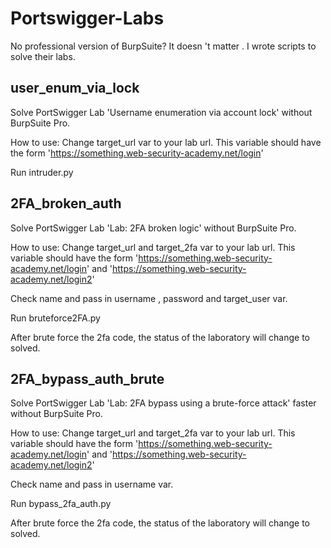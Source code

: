 # Portswigger-Labs
No professional version of BurpSuite? It doesn 't matter . I wrote scripts to solve their labs.

## user_enum_via_lock
Solve PortSwigger Lab 'Username enumeration via account lock' without BurpSuite Pro. 

How to use: Change target_url var to your lab url. This variable should have the form 'https://something.web-security-academy.net/login'

Run intruder.py

## 2FA_broken_auth
Solve PortSwigger Lab 'Lab: 2FA broken logic' without BurpSuite Pro. 

How to use: Change target_url and target_2fa var to your lab url. This variable should have the form 'https://something.web-security-academy.net/login' and 'https://something.web-security-academy.net/login2'

Check name and pass in username , password and target_user var.

Run bruteforce2FA.py

After brute force the 2fa code, the status of the laboratory will change to solved.

## 2FA_bypass_auth_brute

Solve PortSwigger Lab 'Lab: 2FA bypass using a brute-force attack' faster without BurpSuite Pro. 

How to use: Change target_url and target_2fa var to your lab url. This variable should have the form 'https://something.web-security-academy.net/login' and 'https://something.web-security-academy.net/login2'

Check name and pass in username var.

Run bypass_2fa_auth.py

After brute force the 2fa code, the status of the laboratory will change to solved.
